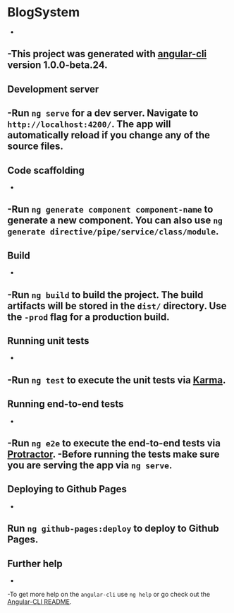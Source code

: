 # BlogSystem
 -
 -This project was generated with [angular-cli](https://github.com/angular/angular-cli) version 1.0.0-beta.24.
 -
 ## Development server
 -Run `ng serve` for a dev server. Navigate to `http://localhost:4200/`. The app will automatically reload if you change any of the source files.
 -
 ## Code scaffolding
 -
 -Run `ng generate component component-name` to generate a new component. You can also use `ng generate directive/pipe/service/class/module`.
 -
 ## Build
 -
 -Run `ng build` to build the project. The build artifacts will be stored in the `dist/` directory. Use the `-prod` flag for a production build.
 -
 ## Running unit tests
 -
 -Run `ng test` to execute the unit tests via [Karma](https://karma-runner.github.io).
 -
 ## Running end-to-end tests
 -
 -Run `ng e2e` to execute the end-to-end tests via [Protractor](http://www.protractortest.org/).
 -Before running the tests make sure you are serving the app via `ng serve`.
 -
 ## Deploying to Github Pages
 -
 Run `ng github-pages:deploy` to deploy to Github Pages.
 -
 ## Further help
 -
 -To get more help on the `angular-cli` use `ng help` or go check out the [Angular-CLI README](https://github.com/angular/angular-cli/blob/master/README.md).
